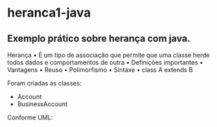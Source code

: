 # heranca1-java
## Exemplo prático sobre herança com java.

Herança
• É um tipo de associação que permite que uma classe herde todos dados e
comportamentos de outra
• Definições importantes
• Vantagens
• Reuso
• Polimorfismo
• Sintaxe
• class A extends B

Foram criadas as classes:
- Account
- BusinessAccount

Conforme UML:


